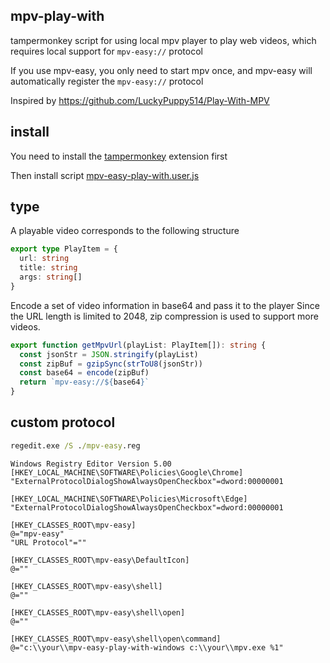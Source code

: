 ## mpv-play-with
tampermonkey script for using local mpv player to play web videos, which requires local support for ```mpv-easy://``` protocol

If you use mpv-easy, you only need to start mpv once, and mpv-easy will automatically register the ```mpv-easy://``` protocol

Inspired by https://github.com/LuckyPuppy514/Play-With-MPV

## install
You need to install the [tampermonkey](https://www.tampermonkey.net/) extension first

Then install script [mpv-easy-play-with.user.js](https://github.com/mpv-easy/mpv-easy/releases/latest/download/mpv-easy-play-with.user.js)



## type
A playable video corresponds to the following structure
```ts
export type PlayItem = {
  url: string
  title: string
  args: string[]
}
```

Encode a set of video information in base64 and pass it to the player
Since the URL length is limited to 2048, zip compression is used to support more videos.
```ts
export function getMpvUrl(playList: PlayItem[]): string {
  const jsonStr = JSON.stringify(playList)
  const zipBuf = gzipSync(strToU8(jsonStr))
  const base64 = encode(zipBuf)
  return `mpv-easy://${base64}`
}
```


## custom protocol

```cmd
regedit.exe /S ./mpv-easy.reg
```

```
Windows Registry Editor Version 5.00
[HKEY_LOCAL_MACHINE\SOFTWARE\Policies\Google\Chrome]
"ExternalProtocolDialogShowAlwaysOpenCheckbox"=dword:00000001

[HKEY_LOCAL_MACHINE\SOFTWARE\Policies\Microsoft\Edge]
"ExternalProtocolDialogShowAlwaysOpenCheckbox"=dword:00000001

[HKEY_CLASSES_ROOT\mpv-easy]
@="mpv-easy"
"URL Protocol"=""

[HKEY_CLASSES_ROOT\mpv-easy\DefaultIcon]
@=""

[HKEY_CLASSES_ROOT\mpv-easy\shell]
@=""

[HKEY_CLASSES_ROOT\mpv-easy\shell\open]
@=""

[HKEY_CLASSES_ROOT\mpv-easy\shell\open\command]
@="c:\\your\\mpv-easy-play-with-windows c:\\your\\mpv.exe %1"
```
